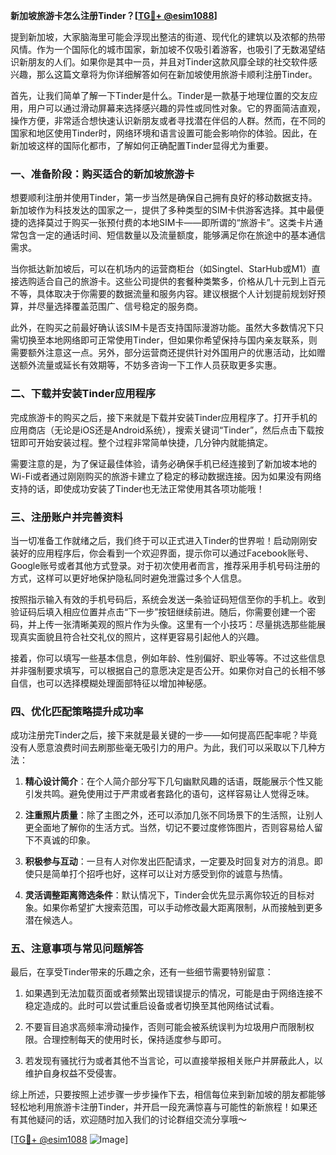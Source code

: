**新加坡旅游卡怎么注册Tinder？[[TG💪+ @esim1088](https://t.me/s/esim1088)]**

提到新加坡，大家脑海里可能会浮现出整洁的街道、现代化的建筑以及浓郁的热带风情。作为一个国际化的城市国家，新加坡不仅吸引着游客，也吸引了无数渴望结识新朋友的人们。如果你是其中一员，并且对Tinder这款风靡全球的社交软件感兴趣，那么这篇文章将为你详细解答如何在新加坡使用旅游卡顺利注册Tinder。

首先，让我们简单了解一下Tinder是什么。Tinder是一款基于地理位置的交友应用，用户可以通过滑动屏幕来选择感兴趣的异性或同性对象。它的界面简洁直观，操作方便，非常适合想快速认识新朋友或者寻找潜在伴侣的人群。然而，在不同的国家和地区使用Tinder时，网络环境和语言设置可能会影响你的体验。因此，在新加坡这样的国际化都市，了解如何正确配置Tinder显得尤为重要。

### 一、准备阶段：购买适合的新加坡旅游卡

想要顺利注册并使用Tinder，第一步当然是确保自己拥有良好的移动数据支持。新加坡作为科技发达的国家之一，提供了多种类型的SIM卡供游客选择。其中最便捷的选择莫过于购买一张预付费的本地SIM卡——即所谓的“旅游卡”。这类卡片通常包含一定的通话时间、短信数量以及流量额度，能够满足你在旅途中的基本通信需求。

当你抵达新加坡后，可以在机场内的运营商柜台（如Singtel、StarHub或M1）直接选购适合自己的旅游卡。这些公司提供的套餐种类繁多，价格从几十元到上百元不等，具体取决于你需要的数据流量和服务内容。建议根据个人计划提前规划好预算，并尽量选择覆盖范围广、信号稳定的服务商。

此外，在购买之前最好确认该SIM卡是否支持国际漫游功能。虽然大多数情况下只需切换至本地网络即可正常使用Tinder，但如果你希望保持与国内亲友联系，则需要额外注意这一点。另外，部分运营商还提供针对外国用户的优惠活动，比如赠送额外流量或延长有效期等，不妨多咨询一下工作人员获取更多实惠。

### 二、下载并安装Tinder应用程序

完成旅游卡的购买之后，接下来就是下载并安装Tinder应用程序了。打开手机的应用商店（无论是iOS还是Android系统），搜索关键词“Tinder”，然后点击下载按钮即可开始安装过程。整个过程非常简单快捷，几分钟内就能搞定。

需要注意的是，为了保证最佳体验，请务必确保手机已经连接到了新加坡本地的Wi-Fi或者通过刚刚购买的旅游卡建立了稳定的移动数据连接。因为如果没有网络支持的话，即使成功安装了Tinder也无法正常使用其各项功能哦！

### 三、注册账户并完善资料

当一切准备工作就绪之后，我们终于可以正式进入Tinder的世界啦！启动刚刚安装好的应用程序后，你会看到一个欢迎界面，提示你可以通过Facebook账号、Google账号或者其他方式登录。对于初次使用者而言，推荐采用手机号码注册的方式，这样可以更好地保护隐私同时避免泄露过多个人信息。

按照指示输入有效的手机号码后，系统会发送一条验证码短信至你的手机上。收到验证码后填入相应位置并点击“下一步”按钮继续前进。随后，你需要创建一个密码，并上传一张清晰美观的照片作为头像。这里有一个小技巧：尽量挑选那些能展现真实面貌且符合社交礼仪的照片，这样更容易引起他人的兴趣。

接着，你可以填写一些基本信息，例如年龄、性别偏好、职业等等。不过这些信息并非强制要求填写，可以根据自己的意愿决定是否公开。如果你对自己的长相不够自信，也可以选择模糊处理面部特征以增加神秘感。

### 四、优化匹配策略提升成功率

成功注册完Tinder之后，接下来就是最关键的一步——如何提高匹配率呢？毕竟没有人愿意浪费时间去刷那些毫无吸引力的用户。为此，我们可以采取以下几种方法：

1. **精心设计简介**：在个人简介部分写下几句幽默风趣的话语，既能展示个性又能引发共鸣。避免使用过于严肃或者套路化的语句，这样容易让人觉得乏味。
   
2. **注重照片质量**：除了主图之外，还可以添加几张不同场景下的生活照，让别人更全面地了解你的生活方式。当然，切记不要过度修饰图片，否则容易给人留下不真诚的印象。
   
3. **积极参与互动**：一旦有人对你发出匹配请求，一定要及时回复对方的消息。即使只是简单打个招呼也好，这样可以让对方感受到你的诚意与热情。

4. **灵活调整距离筛选条件**：默认情况下，Tinder会优先显示离你较近的目标对象。如果你希望扩大搜索范围，可以手动修改最大距离限制，从而接触到更多潜在候选人。

### 五、注意事项与常见问题解答

最后，在享受Tinder带来的乐趣之余，还有一些细节需要特别留意：

1. 如果遇到无法加载页面或者频繁出现错误提示的情况，可能是由于网络连接不稳定造成的。此时可以尝试重启设备或者切换至其他网络试试看。

2. 不要盲目追求高频率滑动操作，否则可能会被系统误判为垃圾用户而限制权限。合理控制每天的使用时长，保持适度参与即可。

3. 若发现有骚扰行为或者其他不当言论，可以直接举报相关账户并屏蔽此人，以维护自身权益不受侵害。

综上所述，只要按照上述步骤一步步操作下去，相信每位来到新加坡的朋友都能够轻松地利用旅游卡注册Tinder，并开启一段充满惊喜与可能性的新旅程！如果还有其他疑问的话，欢迎随时加入我们的讨论群组交流分享哦～

[[TG💪+ @esim1088](https://t.me/s/esim1088) ![Image](https://i.postimg.cc/4NQfJmqS/Snipaste-2025-05-13-00-14-12.png)]